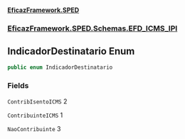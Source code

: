 #### [EficazFramework.SPED](EficazFrameworkSPED.md 'EficazFramework SPED')
### [EficazFramework.SPED.Schemas.EFD_ICMS_IPI](EficazFramework.SPED.Schemas.EFD_ICMS_IPI.md 'EficazFramework.SPED.Schemas.EFD_ICMS_IPI')

## IndicadorDestinatario Enum

```csharp
public enum IndicadorDestinatario
```
### Fields

<a name='EficazFramework.SPED.Schemas.EFD_ICMS_IPI.IndicadorDestinatario.ContribIsentoICMS'></a>

`ContribIsentoICMS` 2

<a name='EficazFramework.SPED.Schemas.EFD_ICMS_IPI.IndicadorDestinatario.ContribuinteICMS'></a>

`ContribuinteICMS` 1

<a name='EficazFramework.SPED.Schemas.EFD_ICMS_IPI.IndicadorDestinatario.NaoContribuinte'></a>

`NaoContribuinte` 3